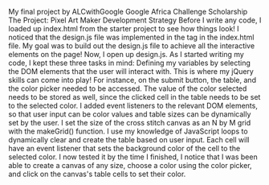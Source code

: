 My final project by ALCwithGoogle
Google Africa Challenge Scholarship
The Project: Pixel Art Maker
Development Strategy
Before I write any code, I loaded up index.html from the starter project to see how things look! I noticed that the design.js file was implemented in the <body> tag in the index.html file. My goal was to build out the design.js file to achieve all the interactive elements on the page!
Now, I open up design.js. As I started writing my code, I kept these three tasks in mind:
Defining my variables by selecting the DOM elements that the user will interact with. This is where my jQuery skills can come into play! For instance, on the submit button, the table, and the color picker needed to be accessed. The value of the color selected needs to be stored as well, since the clicked cell in the table needs to be set to the selected color.
I added event listeners to the relevant DOM elements, so that user input can be color values and table sizes can be dynamically set by the user.
I set the size of the cross stitch canvas as an N by M grid with the makeGrid() function. I use my knowledge of JavaScript loops to dynamically clear and create the table based on user input. Each cell will have an event listener that sets the background color of the cell to the selected color.
I now tested it by the time I finished, I notice that I was been able to create a canvas of any size, choose a color using the color picker, and click on the canvas's table cells to set their color.
